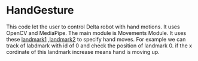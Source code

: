 # HandGesture
This code let the user to control Delta robot with hand motions.
It uses OpenCV and MediaPipe.
The main module is Movements Module.
It uses these [landmark1](https://www.google.com/imgres?imgurl=https%3A%2F%2Fcdn-images-1.medium.com%2Ffit%2Ft%2F1600%2F480%2F1*WhYiJkSaqJAMEloRIiWHTQ.png&tbnid=UPkP4H6khoymMM&vet=12ahUKEwignsWP76uBAxX2gv0HHZXGCTgQMygRegQIARB8..i&imgrefurl=https%3A%2F%2Ftowardsdatascience.com%2Fexquisite-hand-and-finger-tracking-in-web-browsers-with-mediapipes-machine-learning-models-2c4c2beee5df&docid=xu48bmGzyvZQxM&w=1600&h=480&q=mediapipe%20hand%20landmarks&client=ubuntu-sn&ved=2ahUKEwignsWP76uBAxX2gv0HHZXGCTgQMygRegQIARB8) ,[landmark2](https://www.google.com/imgres?imgurl=https%3A%2F%2Fmedia.geeksforgeeks.org%2Fwp-content%2Fuploads%2F20210802154942%2FHandLandmarks.png&tbnid=Ry8B3een9TxVaM&vet=12ahUKEwignsWP76uBAxX2gv0HHZXGCTgQMygBegQIARBZ..i&imgrefurl=https%3A%2F%2Fwww.geeksforgeeks.org%2Fface-and-hand-landmarks-detection-using-python-mediapipe-opencv%2F&docid=sSa7N_1QYCiWaM&w=1047&h=452&q=mediapipe%20hand%20landmarks&client=ubuntu-sn&ved=2ahUKEwignsWP76uBAxX2gv0HHZXGCTgQMygBegQIARBZ) to specify hand moves.
For example we can track of labdmark with id of 0 and check the position of landmark 0. if the x cordinate of this landmark increase means hand is moving up.

